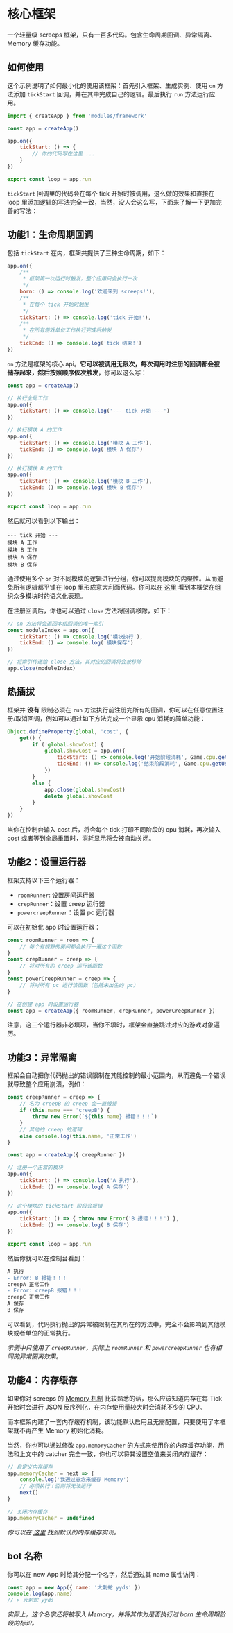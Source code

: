 # 核心框架

一个轻量级 screeps 框架，只有一百多代码。包含生命周期回调、异常隔离、Memory 缓存功能。

## 如何使用

这个示例说明了如何最小化的使用该框架：首先引入框架、生成实例、使用 `on` 方法添加 `tickStart` 回调，并在其中完成自己的逻辑。最后执行 `run` 方法运行应用。

```js
import { createApp } from 'modules/framework'

const app = createApp()

app.on({
    tickStart: () => {
        // 你的代码写在这里 ...
    }
})

export const loop = app.run
```

`tickStart` 回调里的代码会在每个 tick 开始时被调用，这么做的效果和直接在 loop 里添加逻辑的写法完全一致，当然，没人会这么写，下面来了解一下更加完善的写法：

## 功能1：生命周期回调

包括 `tickStart` 在内，框架共提供了三种生命周期，如下：

```js
app.on({
    /**
     * 框架第一次运行时触发，整个应用只会执行一次
     */
    born: () => console.log('欢迎来到 screeps!'),
    /**
     * 在每个 tick 开始时触发
     */
    tickStart: () => console.log('tick 开始!'),
    /**
     * 在所有游戏单位工作执行完成后触发
     */
    tickEnd: () => console.log('tick 结束!')
})
```

`on` 方法是框架的核心 api。**它可以被调用无限次，每次调用时注册的回调都会被储存起来，然后按照顺序依次触发**，你可以这么写：

```js
const app = createApp()

// 执行全局工作
app.on({
    tickStart: () => console.log('--- tick 开始 ---')
})

// 执行模块 A 的工作
app.on({
    tickStart: () => console.log('模块 A 工作'),
    tickEnd: () => console.log('模块 A 保存')
})

// 执行模块 B 的工作
app.on({
    tickStart: () => console.log('模块 B 工作'),
    tickEnd: () => console.log('模块 B 保存')
})

export const loop = app.run
```

然后就可以看到以下输出：

```
--- tick 开始 ---
模块 A 工作
模块 B 工作
模块 A 保存
模块 B 保存
```

通过使用多个 `on` 对不同模块的逻辑进行分组，你可以提高模块的内聚性。从而避免所有逻辑都平铺在 loop 里形成意大利面代码。你可以在 [这里](https://github.com/HoPGoldy/my-screeps-ai/blob/dev/src/main.ts#L18) 看到本框架在组织众多模块时的语义化表现。

在注册回调后，你也可以通过 `close` 方法将回调移除，如下：

```js
// on 方法将会返回本组回调的唯一索引
const moduleIndex = app.on({
    tickStart: () => console.log('模块执行'),
    tickEnd: () => console.log('模块保存')
})

// 将索引传递给 close 方法，其对应的回调将会被移除
app.close(moduleIndex)
```

## 热插拔

框架并 **没有** 限制必须在 `run` 方法执行前注册完所有的回调，你可以在任意位置注册/取消回调，例如可以通过如下方法完成一个显示 cpu 消耗的简单功能：

```js
Object.defineProperty(global, 'cost', {
    get() {
        if (!global.showCost) {
            global.showCost = app.on({
                tickStart: () => console.log('开始阶段消耗', Game.cpu.getUsed()),
                tickEnd: () => console.log('结束阶段消耗', Game.cpu.getUsed()),
            })
        }
        else {
            app.close(global.showCost)
            delete global.showCost
        }
    }
})
```

当你在控制台输入 cost 后，将会每个 tick 打印不同阶段的 cpu 消耗，再次输入 cost 或者等到全局重置时，消耗显示将会被自动关闭。

## 功能2：设置运行器

框架支持以下三个运行器：

- `roomRunner`: 设置房间运行器
- `crepRunner`：设置 creep 运行器
- `powercreepRunner`：设置 pc 运行器

可以在初始化 app 时设置运行器：

```js
const roomRunner = room => {
    // 每个有视野的房间都会执行一遍这个函数
}
const crepRunner = creep => {
    // 将对所有的 creep 运行该函数
}
const powerCreepRunner = creep => {
    // 将对所有 pc 运行该函数（包括未出生的 pc）
}

// 在创建 app 时设置运行器
const app = createApp({ roomRunner, crepRunner, powerCreepRunner })
```

注意，这三个运行器非必填项，当你不填时，框架会直接跳过对应的游戏对象遍历。

## 功能3：异常隔离

框架会自动把你代码抛出的错误限制在其能控制的最小范围内，从而避免一个错误就导致整个应用崩溃，例如：

```js
const creepRunner = creep => {
    // 名为 creepB 的 creep 会一直报错
    if (this.name === 'creepB') {
        throw new Error(`${this.name} 报错！！！`)
    }
    // 其他的 creep 的逻辑
    else console.log(this.name, '正常工作')
}

const app = createApp({ creepRunner })

// 注册一个正常的模块
app.on({
    tickStart: () => console.log('A 执行'),
    tickEnd: () => console.log('A 保存')
})

// 这个模块的 tickStart 阶段会报错
app.on({
    tickStart: () => { throw new Error('B 报错！！！') },
    tickEnd: () => console.log('B 保存')
})

export const loop = app.run
```

然后你就可以在控制台看到：

```diff
A 执行
- Error: B 报错！！！
creepA 正常工作
- Error: creepB 报错！！！
creepC 正常工作
A 保存
B 保存
```

可以看到，代码执行抛出的异常被限制在其所在的方法中，完全不会影响到其他模块或者单位的正常执行。

*示例中只使用了 `creepRunner`，实际上 `roomRunner` 和 `powercreepRunner` 也有相同的异常隔离效果。*

## 功能4：内存缓存

如果你对 screeps 的 [Memory 机制](https://screeps-cn.gitee.io/global-objects.html#%E5%BA%8F%E5%88%97%E5%8C%96) 比较熟悉的话，那么应该知道内存在每 Tick 开始时会进行 JSON 反序列化，在内存使用量较大时会消耗不少的 CPU。

而本框架内建了一套内存缓存机制，该功能默认启用且无需配置，只要使用了本框架就不再产生 Memory 初始化消耗。

当然，你也可以通过修改 `app.memoryCacher` 的方式来使用你的内存缓存功能，用法和上文中的 catcher 完全一致，你也可以将其设置空值来关闭内存缓存：

```ts
// 自定义内存缓存
app.memoryCacher = next => {
    console.log('我通过意念来缓存 Memory')
    // 必须执行！否则将无法运行
    next()
}

// 关闭内存缓存
app.memoryCacher = undefined
```

*你可以在 [这里](https://github.com/HoPGoldy/my-screeps-ai/blob/dev/src/modules/framework/index.ts#L55) 找到默认的内存缓存实现。*

## bot 名称

你可以在 new App 时给其分配一个名字，然后通过其 name 属性访问：

```js
const app = new App({ name: '大刺蛇 yyds' })
console.log(app.name)
// > 大刺蛇 yyds
```

*实际上，这个名字还将被写入 Memory，并将其作为是否执行过 born 生命周期阶段的标识。*